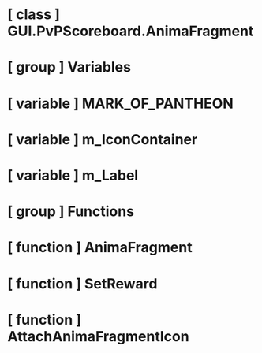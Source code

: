 # [ class ] GUI.PvPScoreboard.AnimaFragment

# [ group ] Variables

# [ variable ] MARK_OF_PANTHEON

# [ variable ] m_IconContainer

# [ variable ] m_Label

# [ group ] Functions

# [ function ] AnimaFragment

# [ function ] SetReward

# [ function ] AttachAnimaFragmentIcon

